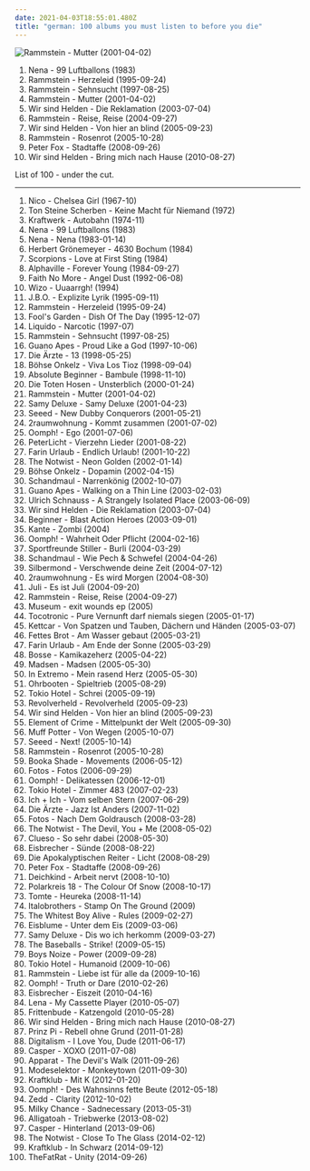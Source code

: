 ```yaml
---
date: 2021-04-03T18:55:01.480Z
title: "german: 100 albums you must listen to before you die"
---
```

![Rammstein - Mutter (2001-04-02)](http://coverartarchive.org/release/b18729d7-287e-4519-9397-b9f3e079cd3d/2981256085-500.jpg "Rammstein - Mutter (2001-04-02)")
<ol class="albums">
<li data-cover="http://coverartarchive.org/release/e38790fe-0b99-45ac-b540-9b7cf2742d94/19025705025-500.jpg" data-tags="german" role="button">Nena - 99 Luftballons (1983)</li>
<li data-cover="http://coverartarchive.org/release/b2349c8c-4986-4d4e-b2a0-285825f686c3/2192586485-500.jpg" data-tags="industrial metal" role="button">Rammstein - Herzeleid (1995-09-24)</li>
<li data-cover="http://coverartarchive.org/release/c57b9cc3-4f1b-4f2d-b815-e78126c659ff/24415350757-500.jpg" data-tags="industrial metal" role="button">Rammstein - Sehnsucht (1997-08-25)</li>
<li data-cover="http://coverartarchive.org/release/b18729d7-287e-4519-9397-b9f3e079cd3d/2981256085-500.jpg" data-tags="industrial metal" role="button">Rammstein - Mutter (2001-04-02)</li>
<li data-cover="http://coverartarchive.org/release/014ed961-6515-371e-80c9-e4ce89e08c0e/4819589657-500.jpg" data-tags="german" role="button">Wir sind Helden - Die Reklamation (2003-07-04)</li>
<li data-cover="http://coverartarchive.org/release/2f55fcce-b536-3ec4-92f7-54f5f8fa1edf/21713078387-500.jpg" data-tags="industrial metal" role="button">Rammstein - Reise, Reise (2004-09-27)</li>
<li data-cover="https://img.discogs.com/rLFbd4wzHfqWV4t0KBl6bD56rUQ=/fit-in/600x523/filters:strip_icc():format(jpeg):mode_rgb():quality(90)/discogs-images/R-927793-1242079929.jpeg.jpg" data-tags="german, pop" role="button">Wir sind Helden - Von hier an blind (2005-09-23)</li>
<li data-cover="http://coverartarchive.org/release/74ebf682-b859-40f2-b912-49d4bf6edcaf/7101368668-500.jpg" data-tags="industrial metal" role="button">Rammstein - Rosenrot (2005-10-28)</li>
<li data-cover="http://coverartarchive.org/release/d57ff9e6-3ece-429b-bf5f-75d505f7cfe1/15248740702-500.jpg" data-tags="dancehall, german" role="button">Peter Fox - Stadtaffe (2008-09-26)</li>
<li data-cover="https://img.discogs.com/7EklQeehX3bIpVPJ_e4dGQ_j1IA=/fit-in/500x500/filters:strip_icc():format(jpeg):mode_rgb():quality(90)/discogs-images/R-2416921-1282913483.jpeg.jpg" data-tags="pop, german, 00s, rockstars, tanzen, rockmusik, sandisfinis, brilliant record, muke, wsh bring mich nachhause, micha maat, der moment" role="button">Wir sind Helden - Bring mich nach Hause (2010-08-27)</li>
</ol>
List of 100 - under the cut.
<!-- more -->

_________________

<ol class="albums">
<li data-cover="http://coverartarchive.org/release/25e398a4-8a0a-4ab3-9d0d-128dc6106511/23069826567-500.jpg" data-tags="60s, 1967, art rock" role="button">
Nico - Chelsea Girl (1967-10)
</li>
<li data-cover="http://coverartarchive.org/release/562dd75a-49eb-4088-8c69-26a2cd1fb411/19678163449-500.jpg" data-tags="german" role="button">
Ton Steine Scherben - Keine Macht für Niemand (1972)
</li>
<li data-cover="http://coverartarchive.org/release/8cc98515-1ffc-3d30-99b5-054056d1c295/13891846763-500.jpg" data-tags="electronic" role="button">
Kraftwerk - Autobahn (1974-11)
</li>
<li data-cover="http://coverartarchive.org/release/e38790fe-0b99-45ac-b540-9b7cf2742d94/19025705025-500.jpg" data-tags="german" role="button">
Nena - 99 Luftballons (1983)
</li>
<li data-cover="https://img.discogs.com/uwrfceLZT567EFIXiuz4vBorMR0=/fit-in/600x596/filters:strip_icc():format(jpeg):mode_rgb():quality(90)/discogs-images/R-492603-1517571917-6886.jpeg.jpg" data-tags="80s, german" role="button">
Nena - Nena (1983-01-14)
</li>
<li data-cover="http://coverartarchive.org/release/2176bfcd-867a-4168-942d-c718507d6abb/16452956288-500.jpg" data-tags="german, herbert groenemeyer - 4630 bochum" role="button">
Herbert Grönemeyer - 4630 Bochum (1984)
</li>
<li data-cover="http://coverartarchive.org/release/24335da0-8587-3d50-931e-082b7cf42cd7/20733595394-500.jpg" data-tags="hard rock" role="button">
Scorpions - Love at First Sting (1984)
</li>
<li data-cover="http://coverartarchive.org/release/07e8b1d1-6fa7-3baa-8658-026060ae06c5/14454641304-500.jpg" data-tags="80s" role="button">
Alphaville - Forever Young (1984-09-27)
</li>
<li data-cover="http://coverartarchive.org/release/9a25698c-bf29-3297-a05f-80f68c736e14/25332108545-500.jpg" data-tags="alternative rock, rock, alternative metal, 1992, alternative" role="button">
Faith No More - Angel Dust (1992-06-08)
</li>
<li data-cover="http://coverartarchive.org/release/9b416903-61ab-3b91-b653-ce445cdaa331/3306421249-500.jpg" data-tags="punk, punk rock, german" role="button">
Wizo - Uuaarrgh! (1994)
</li>
<li data-cover="http://coverartarchive.org/release/6a5c9ee5-3504-47ea-b3af-8c2c2a28ac69/8801508111-500.jpg" data-tags="german, fun metal, fun" role="button">
J.B.O. - Explizite Lyrik (1995-09-11)
</li>
<li data-cover="http://coverartarchive.org/release/b2349c8c-4986-4d4e-b2a0-285825f686c3/2192586485-500.jpg" data-tags="industrial metal" role="button">
Rammstein - Herzeleid (1995-09-24)
</li>
<li data-cover="http://coverartarchive.org/release/dcfe8092-607d-43dd-88e5-4d4429f049c9/2107276861-500.jpg" data-tags="90s, pop, german, rock" role="button">
Fool's Garden - Dish Of The Day (1995-12-07)
</li>
<li data-cover="http://coverartarchive.org/release/4564cd79-adbe-41ef-82fd-0a7d40e68da7/11732673965-500.jpg" data-tags="90s" role="button">
Liquido - Narcotic (1997-07)
</li>
<li data-cover="http://coverartarchive.org/release/c57b9cc3-4f1b-4f2d-b815-e78126c659ff/24415350757-500.jpg" data-tags="industrial metal" role="button">
Rammstein - Sehnsucht (1997-08-25)
</li>
<li data-cover="https://img.discogs.com/oC80XbUu1pNPEjJuxSL9mIE4OAw=/fit-in/600x922/filters:strip_icc():format(jpeg):mode_rgb():quality(90)/discogs-images/R-3500374-1332874280.jpeg.jpg" data-tags="alternative rock" role="button">
Guano Apes - Proud Like a God (1997-10-06)
</li>
<li data-cover="http://coverartarchive.org/release/5136b498-769c-4a15-9989-f321d4a1723d/6278219503-500.jpg" data-tags="punk rock" role="button">
Die Ärzte - 13 (1998-05-25)
</li>
<li data-cover="http://coverartarchive.org/release/76836051-3547-4ca8-8567-c146cadfaca6/18251719247-500.jpg" data-tags="hard rock, german, rock, onkelz" role="button">
Böhse Onkelz - Viva Los Tioz (1998-09-04)
</li>
<li data-cover="http://coverartarchive.org/release/8377002d-790b-41f4-a152-d2f6ba6ea736/3349699606-500.jpg" data-tags="german hip hop, german hip-hop" role="button">
Absolute Beginner - Bambule (1998-11-10)
</li>
<li data-cover="https://img.discogs.com/860Jtns8oDOGHGd84Mk9NlLEmos=/fit-in/600x530/filters:strip_icc():format(jpeg):mode_rgb():quality(90)/discogs-images/R-527896-1271536925.jpeg.jpg" data-tags="german, die toten hosen, punk, punk rock" role="button">
Die Toten Hosen - Unsterblich (2000-01-24)
</li>
<li data-cover="http://coverartarchive.org/release/b18729d7-287e-4519-9397-b9f3e079cd3d/2981256085-500.jpg" data-tags="industrial metal" role="button">
Rammstein - Mutter (2001-04-02)
</li>
<li data-cover="https://img.discogs.com/IHCuvhykWz5fil3Hlh1mGVbBal4=/fit-in/600x450/filters:strip_icc():format(jpeg):mode_rgb():quality(90)/discogs-images/R-2493289-1460116438-7169.jpeg.jpg" data-tags="hip-hop, german, german hip hop" role="button">
Samy Deluxe - Samy Deluxe (2001-04-23)
</li>
<li data-cover="http://coverartarchive.org/release/aa8f796b-28e8-4b46-92ab-ae4d74c6dfa0/11539914728-500.jpg" data-tags="reggae" role="button">
Seeed - New Dubby Conquerors (2001-05-21)
</li>
<li data-cover="http://coverartarchive.org/release/218ea81a-9c35-4d6d-bcf0-972b1ac9bdac/4506433403-500.jpg" data-tags="electronic, electronica, indie, german" role="button">
2raumwohnung - Kommt zusammen (2001-07-02)
</li>
<li data-cover="http://coverartarchive.org/release/efef71e6-cfbd-4b7e-9ec3-c541a5d38257/14371795754-500.jpg" data-tags="industrial metal, german" role="button">
Oomph! - Ego (2001-07-06)
</li>
<li data-cover="http://coverartarchive.org/release/37b39f1f-b281-4e25-bb2b-1ee4e9d3cd4b/11530878965-500.jpg" data-tags="german" role="button">
PeterLicht - Vierzehn Lieder (2001-08-22)
</li>
<li data-cover="http://coverartarchive.org/release/81032d7f-3915-4016-b1f5-606926329bb0/3323486482-500.jpg" data-tags="deutsch, german, punk" role="button">
Farin Urlaub - Endlich Urlaub! (2001-10-22)
</li>
<li data-cover="http://coverartarchive.org/release/11ab3e8d-b88b-44c0-9dd8-bbab70dd8e18/16320030785-500.jpg" data-tags="electronic, indie rock, indie, indie pop" role="button">
The Notwist - Neon Golden (2002-01-14)
</li>
<li data-cover="http://coverartarchive.org/release/3b3d0e02-672d-4b1d-90f7-7bb9a17f8038/15564470706-500.jpg" data-tags="hard rock, german" role="button">
Böhse Onkelz - Dopamin (2002-04-15)
</li>
<li data-cover="http://coverartarchive.org/release/90312886-40f4-4369-bcd4-4aa76054c706/13515628922-500.jpg" data-tags="folk rock" role="button">
Schandmaul - Narrenkönig (2002-10-07)
</li>
<li data-cover="http://coverartarchive.org/release/40e7c84f-309b-4d2e-b93c-c9d56f682665/17105713835-500.jpg" data-tags="alternative rock" role="button">
Guano Apes - Walking on a Thin Line (2003-02-03)
</li>
<li data-cover="http://coverartarchive.org/release/4da446f6-d2c4-3c1d-bbd5-2827edd023a2/11858141676-500.jpg" data-tags="electronic, ambient" role="button">
Ulrich Schnauss - A Strangely Isolated Place (2003-06-09)
</li>
<li data-cover="http://coverartarchive.org/release/014ed961-6515-371e-80c9-e4ce89e08c0e/4819589657-500.jpg" data-tags="german" role="button">
Wir sind Helden - Die Reklamation (2003-07-04)
</li>
<li data-cover="http://coverartarchive.org/release/d509ac03-18cf-45b8-94ab-ab8617fb9f99/3349734538-500.jpg" data-tags="german hiphop, hip-hop, hip hop, german" role="button">
Beginner - Blast Action Heroes (2003-09-01)
</li>
<li data-cover="https://img.discogs.com/GAZOFadHoxthIv5zTd3kUrkLOj4=/fit-in/300x300/filters:strip_icc():format(jpeg):mode_rgb():quality(90)/discogs-images/R-518271-1128616098.jpeg.jpg" data-tags="indie rock, german" role="button">
Kante - Zombi (2004)
</li>
<li data-cover="https://img.discogs.com/Z8fZAd0RvvrRuyWLNR8nblD_efY=/fit-in/600x636/filters:strip_icc():format(jpeg):mode_rgb():quality(90)/discogs-images/R-13364776-1559511721-3658.jpeg.jpg" data-tags="industrial metal" role="button">
Oomph! - Wahrheit Oder Pflicht (2004-02-16)
</li>
<li data-cover="http://coverartarchive.org/release/b8142c5d-3180-4f59-a9d3-880904621f73/7170268518-500.jpg" data-tags="deutschrock, sportfreunde stiller" role="button">
Sportfreunde Stiller - Burli (2004-03-29)
</li>
<li data-cover="http://coverartarchive.org/release/ad8350ac-5126-4bc5-b053-8509b816a9dc/13515639091-500.jpg" data-tags="folk metal, schandmaul, metal, german" role="button">
Schandmaul - Wie Pech & Schwefel (2004-04-26)
</li>
<li data-cover="http://coverartarchive.org/release/a4b9461b-db45-49cf-b214-b12e8f299e79/7179808332-500.jpg" data-tags="silbermond, rock" role="button">
Silbermond - Verschwende deine Zeit (2004-07-12)
</li>
<li data-cover="http://coverartarchive.org/release/b21fed09-17fe-3ab2-bbe6-5bf54ce9f43a/1889478274-500.jpg" data-tags="german, electronic" role="button">
2raumwohnung - Es wird Morgen (2004-08-30)
</li>
<li data-cover="http://coverartarchive.org/release/b32b3292-55db-4883-adaf-786171f381a1/10431090135-500.jpg" data-tags="german" role="button">
Juli - Es ist Juli (2004-09-20)
</li>
<li data-cover="http://coverartarchive.org/release/2f55fcce-b536-3ec4-92f7-54f5f8fa1edf/21713078387-500.jpg" data-tags="industrial metal" role="button">
Rammstein - Reise, Reise (2004-09-27)
</li>
<li data-cover="http://coverartarchive.org/release/0f8e40f6-cf99-4ec8-9ff0-53d443a93119/13156454554-500.jpg" data-tags="alternative, indie rock, german" role="button">
Museum - exit wounds ep (2005)
</li>
<li data-cover="http://coverartarchive.org/release/26bf3e36-a8ac-45fa-891f-80a378901a6b/3376869262-500.jpg" data-tags="german, indie, 00s, hamburger schule" role="button">
Tocotronic - Pure Vernunft darf niemals siegen (2005-01-17)
</li>
<li data-cover="http://coverartarchive.org/release/4ef75fd8-9b02-4bfc-bacd-002846dc6f63/5555494044-500.jpg" data-tags="deutsch" role="button">
Kettcar - Von Spatzen und Tauben, Dächern und Händen (2005-03-07)
</li>
<li data-cover="http://coverartarchive.org/release/7caecf9e-6fb2-4def-95ef-5cdf6dd05410/7479710791-500.jpg" data-tags="hip hop, german, deutsch" role="button">
Fettes Brot - Am Wasser gebaut (2005-03-21)
</li>
<li data-cover="http://coverartarchive.org/release/ee2ded2b-e706-4e20-9ae6-98bba2e4e291/8610003714-500.jpg" data-tags="punk rock" role="button">
Farin Urlaub - Am Ende der Sonne (2005-03-29)
</li>
<li data-cover="https://img.discogs.com/uJAkravpA6GYyRtoqeEzAHmXLhE=/fit-in/180x184/filters:strip_icc():format(jpeg):mode_rgb():quality(90)/discogs-images/R-2074934-1262549271.jpeg.jpg" data-tags="germany, german, hollywood, liebe, tanzen, sucht, micha, maat, nur mit dir, micha maat, der moment" role="button">
Bosse - Kamikazeherz (2005-04-22)
</li>
<li data-cover="http://coverartarchive.org/release/2364d652-d633-411a-8c90-b1b9a42ca85b/3377113810-500.jpg" data-tags="rock" role="button">
Madsen - Madsen (2005-05-30)
</li>
<li data-cover="http://coverartarchive.org/release/bb66ac86-d288-4748-a02c-9a0b1faa0a69/13574768662-500.jpg" data-tags="folk metal" role="button">
In Extremo - Mein rasend Herz (2005-05-30)
</li>
<li data-cover="http://coverartarchive.org/release/ba4905a7-3e02-4800-971b-6a7498634e62/14402305789-500.jpg" data-tags="german, reggae, berlin" role="button">
Ohrbooten - Spieltrieb (2005-08-29)
</li>
<li data-cover="https://img.discogs.com/e84VeEkaHXl-_E6C82BkIGBSJFQ=/fit-in/336x336/filters:strip_icc():format(jpeg):mode_rgb():quality(90)/discogs-images/R-1566386-1228911964.jpeg.jpg" data-tags="emo, german, gay metal, tokio hotel, rock" role="button">
Tokio Hotel - Schrei (2005-09-19)
</li>
<li data-cover="http://coverartarchive.org/release/6692240d-55c2-471f-8b9e-f4b5f575e2d1/16951049106-500.jpg" data-tags="german, rock" role="button">
Revolverheld - Revolverheld (2005-09-23)
</li>
<li data-cover="https://img.discogs.com/rLFbd4wzHfqWV4t0KBl6bD56rUQ=/fit-in/600x523/filters:strip_icc():format(jpeg):mode_rgb():quality(90)/discogs-images/R-927793-1242079929.jpeg.jpg" data-tags="german, pop" role="button">
Wir sind Helden - Von hier an blind (2005-09-23)
</li>
<li data-cover="https://img.discogs.com/8L5YZIN096fHanuOwsZePa7eTtA=/fit-in/202x200/filters:strip_icc():format(jpeg):mode_rgb():quality(90)/discogs-images/R-754756-1155478794.jpeg.jpg" data-tags="element of crime" role="button">
Element of Crime - Mittelpunkt der Welt (2005-09-30)
</li>
<li data-cover="http://coverartarchive.org/release/054e623b-57ce-42fb-bb62-f1c82dfedf1d/4801247210-500.jpg" data-tags="german" role="button">
Muff Potter - Von Wegen (2005-10-07)
</li>
<li data-cover="https://img.discogs.com/GUq_JB_l0I6gNuYQSQcD1jqJhAU=/fit-in/600x605/filters:strip_icc():format(jpeg):mode_rgb():quality(90)/discogs-images/R-1910644-1502355394-1079.jpeg.jpg" data-tags="reggae, dancehall" role="button">
Seeed - Next! (2005-10-14)
</li>
<li data-cover="http://coverartarchive.org/release/74ebf682-b859-40f2-b912-49d4bf6edcaf/7101368668-500.jpg" data-tags="industrial metal" role="button">
Rammstein - Rosenrot (2005-10-28)
</li>
<li data-cover="http://coverartarchive.org/release/5c89b423-8b51-4532-a5e6-2e077a76d6ed/3201197255-500.jpg" data-tags="electronic, electro, minimal" role="button">
Booka Shade - Movements (2006-05-12)
</li>
<li data-cover="http://coverartarchive.org/release/8e399300-e2d0-4836-ade1-67783e8aba6c/1594214502-500.jpg" data-tags="german" role="button">
Fotos - Fotos (2006-09-29)
</li>
<li data-cover="http://coverartarchive.org/release/446531b3-47a1-4caf-8815-dab5b6734dde/9819885655-500.jpg" data-tags="industrial metal" role="button">
Oomph! - Delikatessen (2006-12-01)
</li>
<li data-cover="http://coverartarchive.org/release/e0794c3b-2f66-41fc-8619-cf859d64353c/7595175908-500.jpg" data-tags="tokio hotel, rock, german" role="button">
Tokio Hotel - Zimmer 483 (2007-02-23)
</li>
<li data-cover="http://coverartarchive.org/release/9cd35088-44a1-3559-b49b-34459de81bd2/7842455478-500.jpg" data-tags="pop, deutsch, german" role="button">
Ich + Ich - Vom selben Stern (2007-06-29)
</li>
<li data-cover="http://coverartarchive.org/release/6a81122a-d183-4008-ad9f-fcc8dd2b31b2/2140773824-500.jpg" data-tags="punk, deutschrock, punk rock, deutsch" role="button">
Die Ärzte - Jazz Ist Anders (2007-11-02)
</li>
<li data-cover="https://img.discogs.com/qzlW8t5AFmKYH4gFc8H440mJfUo=/fit-in/456x408/filters:strip_icc():format(jpeg):mode_rgb():quality(90)/discogs-images/R-2054920-1261748799.jpeg.jpg" data-tags="indie" role="button">
Fotos - Nach Dem Goldrausch (2008-03-28)
</li>
<li data-cover="http://coverartarchive.org/release/a9392213-eb4c-3872-8965-25386a97ad7d/16320043245-500.jpg" data-tags="indie" role="button">
The Notwist - The Devil, You + Me (2008-05-02)
</li>
<li data-cover="http://coverartarchive.org/release/8a5f9fff-7e95-46e5-912c-4805719b9733/6800701218-500.jpg" data-tags="deutsch" role="button">
Clueso - So sehr dabei (2008-05-30)
</li>
<li data-cover="http://coverartarchive.org/release/ce2c806a-dcb3-4a0c-86a5-dae0fa9f98ac/12560256854-500.jpg" data-tags="german, neue deutsche haerte, industrial, industrial metal" role="button">
Eisbrecher - Sünde (2008-08-22)
</li>
<li data-cover="http://coverartarchive.org/release/c9cd04f8-ae91-4511-b7a9-350505e7106f/13548385324-500.jpg" data-tags="melodic death metal, german, epic metal" role="button">
Die Apokalyptischen Reiter - Licht (2008-08-29)
</li>
<li data-cover="http://coverartarchive.org/release/d57ff9e6-3ece-429b-bf5f-75d505f7cfe1/15248740702-500.jpg" data-tags="dancehall, german" role="button">
Peter Fox - Stadtaffe (2008-09-26)
</li>
<li data-cover="https://img.discogs.com/feNrW909AxotFMvUlkqjv4BHNJ8=/fit-in/600x600/filters:strip_icc():format(jpeg):mode_rgb():quality(90)/discogs-images/R-1508350-1230499056.jpeg.jpg" data-tags="electronic, deutsch" role="button">
Deichkind - Arbeit nervt (2008-10-10)
</li>
<li data-cover="http://coverartarchive.org/release/e74850d0-6106-4941-b984-deef8cd1b7bc/2140627855-500.jpg" data-tags="german, electronic" role="button">
Polarkreis 18 - The Colour Of Snow (2008-10-17)
</li>
<li data-cover="http://coverartarchive.org/release/0df75333-1452-4406-abf5-e5c8ff89e7b3/15876352106-500.jpg" data-tags="german" role="button">
Tomte - Heureka (2008-11-14)
</li>
<li data-cover="http://coverartarchive.org/release/70f98182-7a57-44a8-adeb-5aecaaeac206/9823154784-500.jpg" data-tags="trance, dance, techno, german" role="button">
Italobrothers - Stamp On The Ground (2009)
</li>
<li data-cover="https://img.discogs.com/CEympDX1u4FWYHhBclMI9h-ijx8=/fit-in/500x500/filters:strip_icc():format(jpeg):mode_rgb():quality(90)/discogs-images/R-1626055-1233084808.jpeg.jpg" data-tags="indie" role="button">
The Whitest Boy Alive - Rules (2009-02-27)
</li>
<li data-cover="https://img.discogs.com/LfBjYCCBm98bfW3TdVXhdeigAd0=/fit-in/600x601/filters:strip_icc():format(jpeg):mode_rgb():quality(90)/discogs-images/R-1334744-1599234149-9074.jpeg.jpg" data-tags="gothic, german, eisblume" role="button">
Eisblume - Unter dem Eis (2009-03-06)
</li>
<li data-cover="http://coverartarchive.org/release/9370f31c-6879-42d4-99d0-3eece1c428d1/24502538812-500.jpg" data-tags="german" role="button">
Samy Deluxe - Dis wo ich herkomm (2009-03-27)
</li>
<li data-cover="http://coverartarchive.org/release/1ee17f89-66f8-3ce2-8b11-68e088f988bd/6791775045-500.jpg" data-tags="rock" role="button">
The Baseballs - Strike! (2009-05-15)
</li>
<li data-cover="http://coverartarchive.org/release/124251b9-057f-35ab-a0cf-8f9366482ced/17897598255-500.jpg" data-tags="electronic" role="button">
Boys Noize - Power (2009-09-28)
</li>
<li data-cover="https://img.discogs.com/fPRaFPdnrNcEuhIZkSVlDnlhiEc=/fit-in/225x225/filters:strip_icc():format(jpeg):mode_rgb():quality(90)/discogs-images/R-2442497-1451244676-2555.jpeg.jpg" data-tags="rock, humanoid, german, tokio hotel" role="button">
Tokio Hotel - Humanoid (2009-10-06)
</li>
<li data-cover="https://img.discogs.com/2juM1ZsU32l-m5L9XaWDg514H5E=/fit-in/500x500/filters:strip_icc():format(jpeg):mode_rgb():quality(90)/discogs-images/R-2048249-1264011671.jpeg.jpg" data-tags="industrial metal" role="button">
Rammstein - Liebe ist für alle da (2009-10-16)
</li>
<li data-cover="http://coverartarchive.org/release/efd254da-374f-4e8b-a971-5c424b217f1d/9819901623-500.jpg" data-tags="rock, german" role="button">
Oomph! - Truth or Dare (2010-02-26)
</li>
<li data-cover="https://img.discogs.com/thXyIT0W1e1nXC85ZdWHyP5uj4M=/fit-in/600x595/filters:strip_icc():format(jpeg):mode_rgb():quality(90)/discogs-images/R-16422330-1607643917-9605.jpeg.jpg" data-tags="industrial, industrial metal, eisbrecher" role="button">
Eisbrecher - Eiszeit (2010-04-16)
</li>
<li data-cover="http://coverartarchive.org/release/8882c8b3-e7b9-4b7a-aaa8-d878c245acf0/16628456741-500.jpg" data-tags="pop, female vocalists, 10s, lena" role="button">
Lena - My Cassette Player (2010-05-07)
</li>
<li data-cover="http://coverartarchive.org/release/6c677821-4dd5-30e8-b4db-0f4c9d622156/2660077026-500.jpg" data-tags="new wave, german, electronic music, audiolith records, 2010s, tristan, studio album, akord, frittenbude, katzengold, micha maat, aggroschlager, les bummms boys, sun of a gun, milz, pyrite, k1r7m, jakob haeglsperger, johannes roegner, martin steer" role="button">
Frittenbude - Katzengold (2010-05-28)
</li>
<li data-cover="https://img.discogs.com/7EklQeehX3bIpVPJ_e4dGQ_j1IA=/fit-in/500x500/filters:strip_icc():format(jpeg):mode_rgb():quality(90)/discogs-images/R-2416921-1282913483.jpeg.jpg" data-tags="pop, german, 00s, rockstars, tanzen, rockmusik, sandisfinis, brilliant record, muke, wsh bring mich nachhause, micha maat, der moment" role="button">
Wir sind Helden - Bring mich nach Hause (2010-08-27)
</li>
<li data-cover="https://img.discogs.com/8-UtU6t5xv0TPAiOsbftiLaRdeE=/fit-in/600x598/filters:strip_icc():format(jpeg):mode_rgb():quality(90)/discogs-images/R-2676615-1602635997-6428.jpeg.jpg" data-tags="german" role="button">
Prinz Pi - Rebell ohne Grund (2011-01-28)
</li>
<li data-cover="http://coverartarchive.org/release/552d6679-bcb8-43ff-87f0-49bdd91ba44d/7565515877-500.jpg" data-tags="electronic, house" role="button">
Digitalism - I Love You, Dude (2011-06-17)
</li>
<li data-cover="http://coverartarchive.org/release/4584b888-befc-490a-bb2d-0c050fe27384/9157119468-500.jpg" data-tags="hip-hop, casper" role="button">
Casper - XOXO (2011-07-08)
</li>
<li data-cover="https://img.discogs.com/GozW49NBtRGHP72sChmrFA69m7M=/fit-in/230x230/filters:strip_icc():format(jpeg):mode_rgb():quality(90)/discogs-images/R-309857-1170001126.jpeg.jpg" data-tags="electronic, ambient" role="button">
Apparat - The Devil's Walk (2011-09-26)
</li>
<li data-cover="http://coverartarchive.org/release/313362c0-0f9f-4559-8337-8daf9a640d56/5275367063-500.jpg" data-tags="idm, experimental, techno" role="button">
Modeselektor - Monkeytown (2011-09-30)
</li>
<li data-cover="https://img.discogs.com/Juk9_vxWj9WDFv92RUj3qNFuvjM=/fit-in/600x600/filters:strip_icc():format(jpeg):mode_rgb():quality(90)/discogs-images/R-3352886-1327922196.jpeg.jpg" data-tags="indie rock" role="button">
Kraftklub - Mit K (2012-01-20)
</li>
<li data-cover="http://coverartarchive.org/release/a6a50660-4288-44f4-8ad8-8d2e0b9bdfe9/24327738378-500.jpg" data-tags="2012, electronic, german, album, may, sony, neue deutsche härte, columbia records, 18 may, may 2012, eleventh, 18 may 2012, eleventh album" role="button">
Oomph! - Des Wahnsinns fette Beute (2012-05-18)
</li>
<li data-cover="http://coverartarchive.org/release/fee67a94-3330-4b92-91dd-57d944d57e1e/11172117630-500.jpg" data-tags="2012, electro house, house" role="button">
Zedd - Clarity (2012-10-02)
</li>
<li data-cover="http://coverartarchive.org/release/8077f6cd-1c02-484f-a19f-30833734edf2/11593007264-500.jpg" data-tags="indie, indie pop, indie folk, folk" role="button">
Milky Chance - Sadnecessary (2013-05-31)
</li>
<li data-cover="http://coverartarchive.org/release/219ba201-2af2-4dd0-923c-78a63a362950/5934586697-500.jpg" data-tags="rap, german, deutschrap, albums christian alexander tietgen owns" role="button">
Alligatoah - Triebwerke (2013-08-02)
</li>
<li data-cover="https://img.discogs.com/WzQ5BNY1Lr2Caa71O1jckUgTY3c=/fit-in/598x600/filters:strip_icc():format(jpeg):mode_rgb():quality(90)/discogs-images/R-4945103-1380206657-4419.jpeg.jpg" data-tags="german" role="button">
Casper - Hinterland (2013-09-06)
</li>
<li data-cover="http://coverartarchive.org/release/9591dab6-cce1-407a-beb5-1be20d5b2f84/9298234355-500.jpg" data-tags="indie, german, city slang" role="button">
The Notwist - Close To The Glass (2014-02-12)
</li>
<li data-cover="http://coverartarchive.org/release/fd0d7af2-1267-420b-97d0-d28c0c91c06f/10528062400-500.jpg" data-tags="indie, german" role="button">
Kraftklub - In Schwarz (2014-09-12)
</li>
<li data-cover="http://coverartarchive.org/release/9c8c937f-eda5-4aae-9f66-de46481e1e21/8558749915-500.jpg" data-tags="electronic, dance, britpop, chiptune, german, glitch hop" role="button">
TheFatRat - Unity (2014-09-26)
</li>
</ol>